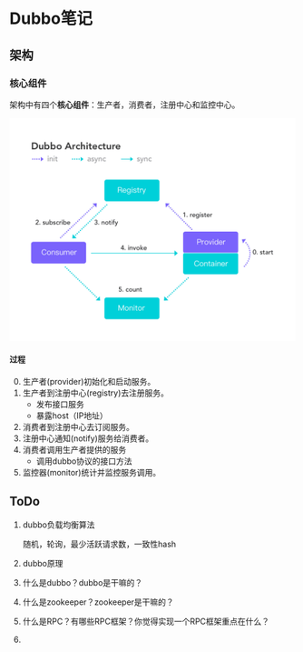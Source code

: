 # Dubbo笔记

## 架构

### 核心组件

架构中有四个**核心组件**：生产者，消费者，注册中心和监控中心。

<img src="./img/Dubbo_Architecture.png">

#### 过程

0. 生产者(provider)初始化和启动服务。
1. 生产者到注册中心(registry)去注册服务。
   - 发布接口服务
   - 暴露host（IP地址）
2. 消费者到注册中心去订阅服务。
3. 注册中心通知(notify)服务给消费者。
4. 消费者调用生产者提供的服务
   - 调用dubbo协议的接口方法
5. 监控器(monitor)统计并监控服务调用。

## ToDo

1. dubbo负载均衡算法

   随机，轮询，最少活跃请求数，一致性hash

2. dubbo原理

3. 什么是dubbo？dubbo是干嘛的？

4. 什么是zookeeper？zookeeper是干嘛的？

5. 什么是RPC？有哪些RPC框架？你觉得实现一个RPC框架重点在什么？

6. 